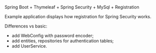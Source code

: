 Spring Boot + Thymeleaf + Spring Security + MySql + Registration

Example application displays how registration for Spring Security works.

Differences vs basic:
- add WebConfig with password encoder;
- add entities, repositories for authentication tables;
- add UserService.